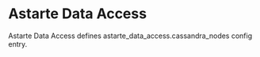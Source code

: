 Astarte Data Access
===================

Astarte Data Access defines astarte_data_access.cassandra_nodes config entry.
